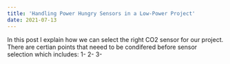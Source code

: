 ```yaml
---
title: 'Handling Power Hungry Sensors in a Low-Power Project'
date: 2021-07-13
---
```


In this post I explain how we can select the right CO2 sensor for our project. There are certian points that neeed to be condifered before sensor selection which includes:
1-
2-
3-



